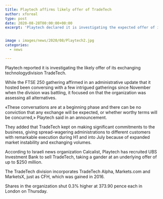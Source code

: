 ```yaml
---
title: Playtech affirms likely offer of TradeTech
author: xforeal 
type: post
date: 2020-08-28T00:00:00+00:00
excerpt: 'Playtech declared it is investigating the expected offer of its exchanging technologydivision TradeTech '


image : images/news/2020/08/Playtech2.jpg
categories:
  - news

---
```

Playtech reported it is investigating the likely offer of its exchanging technologydivision TradeTech. 

While the FTSE 250 gathering affirmed in an administrative update that it hosted been conversing with a few intrigued gatherings since November when the division was battling, it focused on that the organization was assessing all alternatives. 

&#171;These conversations are at a beginning phase and there can be no conviction that any exchange will be expected, or whether worthy terms will be concurred,&#187; Playtech said in an announcement. 

They added that TradeTech kept on making significant commitments to the business, giving spread-wagering administrations to different customers with remarkable execution during H1 and into July because of expanded market instability and exchanging volumes. 

According to Israeli news organization Calcalist, Playtech has recruited UBS Investment Bank to sell TradeTech, taking a gander at an underlying offer of up to $250 million. 

The TradeTech division incorporates TradeTech Alpha, Markets.com and MarketsX, just as CFH, which was gained in 2016. 

Shares in the organization shut 0.3&percnt; higher at 373.90 pence each in London on Thursday.